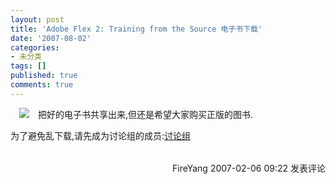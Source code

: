 ```yaml
---
layout: post
title: 'Adobe Flex 2: Training from the Source 电子书下载'
date: '2007-08-02'
categories:
- 未分类
tags: []
published: true
comments: true
---
```

<p><p style="CLEAR: both; TEXT-ALIGN: left"><a style="BORDER-TOP-WIDTH: 0px; BORDER-LEFT-WIDTH: 0px; BORDER-BOTTOM-WIDTH: 0px; MARGIN-LEFT: 1em; MARGIN-RIGHT: 1em; BACKGROUND-COLOR: transparent; BORDER-RIGHT-WIDTH: 0px" href="http://groups.google.com/group/riaseed/web/032142316X.01._AA240_SCLZZZZZZZ_.jpg"><img style="BORDER-TOP-WIDTH: 0px; BORDER-LEFT-WIDTH: 0px; BORDER-BOTTOM-WIDTH: 0px; BORDER-RIGHT-WIDTH: 0px" src="http://groups.google.com/group/riaseed/web/032142316X.01._AA240_SCLZZZZZZZ_.jpg?display=thumb&amp;width=200&amp;height=200" /></a>把好的电子书共享出来,但还是希望大家购买正版的图书.</p>
<p style="CLEAR: both; TEXT-ALIGN: left">为了避免乱下载,请先成为讨论组的成员:<a href="http://groups.google.com/group/riaseed" target="_blank">讨论组</a><br /></p>
<img src="http://www.cnblogs.com/FireYang/aggbug/641581.html" width="1" height="1" /><br /><br /><div align="right"><a style="text-decoration:none;" href="http://FireYang.cnblogs.com/" target="_blank">FireYang</a> 2007-02-06 09:22 <a href="http://www.cnblogs.com/FireYang/archive/2007/02/06/641581.html#Feedback" target="_blank" style="text-decoration:none;">发表评论</a></div></p>

